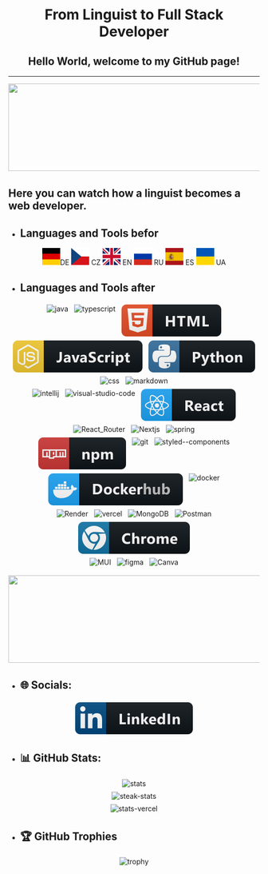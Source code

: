 <h1 align="center">From <strong>Linguist</strong> to <strong>Full Stack Developer</strong></h1>
<h2 align="center">Hello World, welcome to my GitHub page!</h2>

---

<p align="center">
  <img width="600" height="175" src="https://public-images.interaction-design.org/literature/articles/heros/55be55448b094ecd46f8014f5a8c3fba3195c386efb20.jpg?tr=w-1024">
</p>


## Here you can watch how a linguist becomes a web developer.
* ## Languages and Tools befor ##
<p align="center"> <img  width="36" height="34" src="assets/de.svg" />DE <img width="36" height="34" src="assets/cz.svg" /> CZ <img width="36" height="34" src="assets/gb.svg" /> EN <img width="36" height="34" src="assets/ru.svg" /> RU <img width="36" height="34" src="assets/es.svg" /> ES <img width="36" height="34" src="assets/ua.svg" /> UA
  </p>


* ## Languages and Tools after ##

<p align="center">
  <!-- For more icons please follow  https://github.com/MikeCodesDotNET/ColoredBadges -->
  <img src="https://img.shields.io/badge/java-%23ED8B00.svg?style=for-the-badge&logo=openjdk&logoColor=white" alt="java" style="vertical-align:top; margin:4px">
  <img src="https://img.shields.io/badge/typescript-%23007ACC.svg?style=for-the-badge&logo=typescript&logoColor=white" alt="typescript" style="vertical-align:top; margin:4px">
  <img src="https://raw.githubusercontent.com/8bithemant/8bithemant/master/svg/dev/languages/html.svg" alt="html" style="vertical-align:top; margin:4px">    
  <img src="https://raw.githubusercontent.com/8bithemant/8bithemant/master/svg/dev/languages/js.svg" alt="js" style="vertical-align:top; margin:4px">
  <img src="https://raw.githubusercontent.com/8bithemant/8bithemant/master/svg/dev/languages/python.svg" alt="python" style="vertical-align:top; margin:4px">
  <img src="https://img.shields.io/badge/css3-%231572B6.svg?style=for-the-badge&logo=css3&logoColor=white" alt="css" style="vertical-align:top; margin:4px"> 
  <img src="https://img.shields.io/badge/markdown-%23000000.svg?style=for-the-badge&logo=markdown&logoColor=white" alt="markdown" style="vertical-align:top; margin:4px"> 
  <br/>
  <img src="https://img.shields.io/badge/IntelliJIDEA-000000.svg?style=for-the-badge&logo=intellij-idea&logoColor=white" alt="intellij" style="vertical-align:top; margin:4px"> 
  <img src="https://img.shields.io/badge/Visual%20Studio%20Code-0078d7.svg?style=for-the-badge&logo=visual-studio-code&logoColor=white" alt="visual-studio-code" style="vertical-align:top; margin:4px"> 
  <img src="https://raw.githubusercontent.com/8bithemant/8bithemant/master/svg/dev/frameworks/react.svg" alt="react" style="vertical-align:top; margin:4px">
  <img src="https://img.shields.io/badge/React_Router-CA4245?style=for-the-badge&logo=react-router&logoColor=white" alt="React_Router" style="vertical-align:top; margin:4px"> 
  <img src="https://img.shields.io/badge/Next-black?style=for-the-badge&logo=next.js&logoColor=white" alt="Nextjs" style="vertical-align:top; margin:4px"> 
  <img src="https://img.shields.io/badge/spring-%236DB33F.svg?style=for-the-badge&logo=spring&logoColor=white" alt="spring" style="vertical-align:top; margin:4px">
  <br/>
  <img src="https://raw.githubusercontent.com/8bithemant/8bithemant/master/svg/dev/services/npm.svg" alt="npm" style="vertical-align:top; margin:4px">
  <img src="https://img.shields.io/badge/git-%23F05033.svg?style=for-the-badge&logo=git&logoColor=white" alt="git" style="vertical-align:top; margin:4px"> 
  <img src="https://img.shields.io/badge/styled--components-DB7093?style=for-the-badge&logo=styled-components&logoColor=white" alt="styled--components" style="vertical-align:top; margin:4px">
  <img src="https://raw.githubusercontent.com/8bithemant/8bithemant/master/svg/dev/services/dockerhub.svg" alt="dockerhub" style="vertical-align:top; margin:4px">
  <img src="https://img.shields.io/badge/docker-%230db7ed.svg?style=for-the-badge&logo=docker&logoColor=white" alt="docker" style="vertical-align:top; margin:4px"> 
  <br/>
  <img src="https://img.shields.io/badge/Render-%46E3B7.svg?style=for-the-badge&logo=render&logoColor=white" alt="Render" style="vertical-align:top; margin:4px"> 
  <img src="https://img.shields.io/badge/vercel-%23000000.svg?style=for-the-badge&logo=vercel&logoColor=white" alt="vercel" style="vertical-align:top; margin:4px"> 
  <img src="https://img.shields.io/badge/MongoDB-%234ea94b.svg?style=for-the-badge&logo=mongodb&logoColor=white" alt="MongoDB" style="vertical-align:top; margin:4px"> 
  <img src="https://img.shields.io/badge/Postman-FF6C37?style=for-the-badge&logo=postman&logoColor=white" alt="Postman" style="vertical-align:top; margin:4px">
  <img src="https://raw.githubusercontent.com/8bithemant/8bithemant/master/svg/dev/misc/chrome.svg" alt="chrome" style="vertical-align:top; margin:4px">
  <br/>
  <img src="https://img.shields.io/badge/MUI-%230081CB.svg?style=for-the-badge&logo=mui&logoColor=white" alt="MUI" style="vertical-align:top; margin:4px"> 
  <img src="https://img.shields.io/badge/figma-%23F24E1E.svg?style=for-the-badge&logo=figma&logoColor=white" alt="figma" style="vertical-align:top; margin:4px"> 
  <img src="https://img.shields.io/badge/Canva-%2300C4CC.svg?style=for-the-badge&logo=Canva&logoColor=white" alt="Canva" style="vertical-align:top; margin:4px"> 
  
</p>
<p align="center">
  <img width="600" height="175" src="https://midriffinfosolution.org/wp-content/uploads/2022/06/Web-Development-1.jpg">
</p>


* ## 🌐 Socials: ##
<p align="center">
 <a href="https://linkedin.com/in/Alexandra Dernova" align="center">
<img src="https://raw.githubusercontent.com/8bithemant/8bithemant/master/svg/social/linkedin.svg" alt="chrome" style="vertical-align:top; margin:4px">
</a>
</p>


* ## 📊 GitHub Stats: ##
<p align="center">
<img src="https://github-readme-stats.vercel.app/api?username=AlexDernov&theme=shades-of-purple&hide_border=true&include_all_commits=true&count_private=false" alt="stats" style="vertical-align:top; margin:4px"><br/>
<img src="https://github-readme-streak-stats.herokuapp.com/?user=AlexDernov&theme=shades-of-purple&hide_border=true" alt="steak-stats" style="vertical-align:top; margin:4px"><br/>
<img src="https://github-readme-stats.vercel.app/api/top-langs/?username=AlexDernov&theme=shades-of-purple&hide_border=true&include_all_commits=true&count_private=false&layout=compact" alt="stats-vercel" style="vertical-align:top; margin:4px">
</p>

* ## 🏆 GitHub Trophies ##
<p align="center">
<img src="https://github-profile-trophy.vercel.app/?username=AlexDernov&theme=tokyonight&no-frame=true&no-bg=false&margin-w=4" alt="trophy" style="vertical-align:top; margin:4px">
</p>
<!-- Proudly created with GPRM ( https://gprm.itsvg.in ) -->

